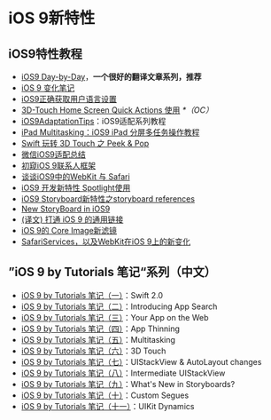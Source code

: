 # iOS 9新特性
## iOS9特性教程
- [iOS9 Day-by-Day][1]，**一个很好的翻译文章系列，推荐**
- [iOS 9 变化笔记][2]
- [iOS9正确获取用户语言设置][3]
- [3D-Touch Home Screen Quick Actions 使用][4] _\*（OC）_
- [iOS9AdaptationTips][5]：iOS9适配系列教程
- [iPad Multitasking：iOS9 iPad 分屏多任务操作教程][6]
- [Swift 玩转 3D Touch 之 Peek & Pop][7]
- [微信iOS9适配总结][8]
- [初窥iOS 9联系人框架][9]
- [谈谈iOS9中的WebKit 与 Safari][10]
- [iOS9 开发新特性 Spotlight使用][11]
- [iOS9 Storyboard新特性之storyboard references][12]
- [New StoryBoard in iOS9][13]
- [(译文) 打通 iOS 9 的通用链接][14]
- [iOS 9的 Core Image新滤镜][15]
- [SafariServices，以及WebKit在iOS 9上的新变化][16]

## ”iOS 9 by Tutorials 笔记“系列（中文）
- [iOS 9 by Tutorials 笔记（一）][17]：Swift 2.0
- [iOS 9 by Tutorials 笔记（二）][18]：Introducing App Search
- [iOS 9 by Tutorials 笔记（三）][19]：Your App on the Web
- [iOS 9 by Tutorials 笔记（四）][20]：App Thinning
- [iOS 9 by Tutorials 笔记（五）][21]：Multitasking
- [iOS 9 by Tutorials 笔记（六）][22]：3D Touch
- [iOS 9 by Tutorials 笔记（七）][23]：UIStackView & AutoLayout changes 
- [iOS 9 by Tutorials 笔记（八）][24]：Intermediate UIStackView
- [iOS 9 by Tutorials 笔记（九）][25]：What's New in Storyboards?
- [iOS 9 by Tutorials 笔记（十）][26]：Custom Segues
- [iOS 9 by Tutorials 笔记（十一）][27]：UIKit Dynamics

[1]:	http://www.jianshu.com/p/3768b9c65974
[2]:	http://segmentfault.com/a/1190000003794595
[3]:	http://blog.yourtion.com/get-current-language-on-ios9.html
[4]:	http://www.cnblogs.com/wb145230/p/4936596.html "3D-Touch Home Screen Quick Actions 使用"
[5]:	https://github.com/ChenYilong/iOS9AdaptationTips "iOS9AdaptationTips"
[6]:	http://segmentfault.com/a/1190000003794618 "iPad Multitasking：iOS9 iPad 分屏多任务操作教程"
[7]:	http://www.cnblogs.com/Ray-liang/p/4983592.html "Swift 玩转 3D Touch 之 Peek & Pop"
[8]:	http://mp.weixin.qq.com/s?__biz=MzAwNDY1ODY2OQ==&mid=400069917&idx=1&sn=ac651a2ba788980fb6730dc0c322293c&scene=0#rd
[9]:	http://www.cocoachina.com/ios/20151111/14077.html
[10]:	http://www.cnblogs.com/Ray-liang/p/4961702.html "谈谈iOS9中的WebKit 与 Safari"
[11]:	http://www.cnblogs.com/jgCho/p/4961435.html "iOS9 开发新特性 Spotlight使用"
[12]:	http://www.lvesli.com/?p=356 "iOS9 Storyboard新特性之storyboard references"
[13]:	http://segmentfault.com/a/1190000003957293 "New StoryBoard in iOS9"
[14]:	http://amonxu.com/2015/08/18/2015-08-18-Breaking-down-iOS9-Universal-Links/ "(译文) 打通 iOS 9 的通用链接"
[15]:	http://www.cocoachina.com/ios/20151118/14253.html
[16]:	http://www.hotobear.com/?p=1031 "SafariServices，以及WebKit在iOS 9上的新变化"
[17]:	http://chengway.in/ios-9-by-tutorials-bi-ji/ "iOS 9 by Tutorials 笔记（一）"
[18]:	http://chengway.in/ios-9-by-tutorials-bi-ji-er/ "iOS 9 by Tutorials 笔记（二）"
[19]:	http://chengway.in/ios-9-by-tutorials-bi-ji-san/ "iOS 9 by Tutorials 笔记（三）"
[20]:	http://chengway.in/ios-9-by-tutorials-bi-ji-si/ "iOS 9 by Tutorials 笔记（四）"
[21]:	http://chengway.in/ios-9-by-tutorials-bi-ji-wu/ "iOS 9 by Tutorials 笔记（五）"
[22]:	http://chengway.in/ios-9-by-tutorials-bi-ji-liu/ "iOS 9 by Tutorials 笔记（六）"
[23]:	http://chengway.in/ios-9-by-tutorials-bi-ji-qi/ "iOS 9 by Tutorials 笔记（七）"
[24]:	http://chengway.in/ios-9-by-tutorials-bi-ji-ba/ "iOS 9 by Tutorials 笔记（八）"
[25]:	http://chengway.in/ios-9-by-tutorials-bi-ji-jiu/ "iOS 9 by Tutorials 笔记（九）"
[26]:	http://chengway.in/ios-9-by-tutorials-bi-ji-shi/ "iOS 9 by Tutorials 笔记（十）"
[27]:	http://chengway.in/ios-9-by-tutorials-bi-ji-shi-yi/ "iOS 9 by Tutorials 笔记（十一）"
